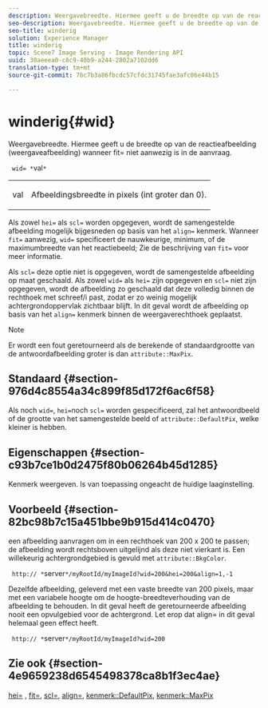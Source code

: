 ```yaml
---
description: Weergavebreedte. Hiermee geeft u de breedte op van de reactieafbeelding (weergaveafbeelding) wanneer fit= niet aanwezig is in de aanvraag.
seo-description: Weergavebreedte. Hiermee geeft u de breedte op van de reactieafbeelding (weergaveafbeelding) wanneer fit= niet aanwezig is in de aanvraag.
seo-title: winderig
solution: Experience Manager
title: winderig
topic: Scene7 Image Serving - Image Rendering API
uuid: 30aeeea0-c8c9-40b9-a244-2802a7102dd6
translation-type: tm+mt
source-git-commit: 7bc7b3a86fbcdc57cfdc31745fae3afc06e44b15

---
```



# winderig{#wid}

Weergavebreedte. Hiermee geeft u de breedte op van de reactieafbeelding (weergaveafbeelding) wanneer fit= niet aanwezig is in de aanvraag.

` wid= *`val`*`

<table id="simpletable_E217453246F5441C896C1F69EA4D4218"> 
 <tr class="strow"> 
  <td class="stentry"> <p> <span class="varname"> val </span> </p> </td> 
  <td class="stentry"> <p>Afbeeldingsbreedte in pixels (int groter dan 0). </p> </td> 
 </tr> 
</table>

Als zowel `hei=` als `scl=` worden opgegeven, wordt de samengestelde afbeelding mogelijk bijgesneden op basis van het `align=` kenmerk. Wanneer `fit=` aanwezig, `wid=` specificeert de nauwkeurige, minimum, of de maximumbreedte van het reactiebeeld; Zie de beschrijving van `fit=` voor meer informatie.

Als `scl=` deze optie niet is opgegeven, wordt de samengestelde afbeelding op maat geschaald. Als zowel `wid=` als `hei=` zijn opgegeven en `scl=` niet zijn opgegeven, wordt de afbeelding zo geschaald dat deze volledig binnen de rechthoek met schreef/i past, zodat er zo weinig mogelijk achtergrondoppervlak zichtbaar blijft. In dit geval wordt de afbeelding op basis van het `align=` kenmerk binnen de weergaverechthoek geplaatst.

>[!NOTE]
>
>Er wordt een fout geretourneerd als de berekende of standaardgrootte van de antwoordafbeelding groter is dan `attribute::MaxPix`.

## Standaard {#section-976d4c8554a34c899f85d172f6ac6f58}

Als noch `wid=`, `hei=`noch `scl=` worden gespecificeerd, zal het antwoordbeeld of de grootte van het samengestelde beeld of `attribute::DefaultPix`, welke kleiner is hebben.

## Eigenschappen {#section-c93b7ce1b0d2475f80b06264b45d1285}

Kenmerk weergeven. Is van toepassing ongeacht de huidige laaginstelling.

## Voorbeeld {#section-82bc98b7c15a451bbe9b915d414c0470}

een afbeelding aanvragen om in een rechthoek van 200 x 200 te passen; de afbeelding wordt rechtsboven uitgelijnd als deze niet vierkant is. Een willekeurig achtergrondgebied is gevuld met `attribute::BkgColor`.

` http:// *`server`*/myRootId/myImageId?wid=200&hei=200&align=1,-1`

Dezelfde afbeelding, geleverd met een vaste breedte van 200 pixels, maar met een variabele hoogte om de hoogte-breedteverhouding van de afbeelding te behouden. In dit geval heeft de geretourneerde afbeelding nooit een opvulgebied voor de achtergrond. Let erop dat align= in dit geval helemaal geen effect heeft.

` http:// *`server`*/myRootId/myImageId?wid=200`

## Zie ook {#section-4e9659238d6545498378ca8b1f3ec4ae}

[hei=](../../../../../is-api/http-ref/image-serving-api-ref/c-http-protocol-reference/c-command-reference/r-is-http-hei.md#reference-6d6f556ccc0e4b98a815e8a5c1944a96) , [fit=](../../../../../is-api/http-ref/image-serving-api-ref/c-http-protocol-reference/c-command-reference/r-fit.md#reference-f11bff6d93d143d6b135de3a923bc989), [scl=](../../../../../is-api/http-ref/image-serving-api-ref/c-http-protocol-reference/c-command-reference/r-scl.md#reference-b2a74e493d0d407e98fe350551ba3fcc), [align=](../../../../../is-api/http-ref/image-serving-api-ref/c-http-protocol-reference/c-command-reference/r-align.md#reference-b7d6b87c75124d78884f916dd6544bc7), [kenmerk::DefaultPix](../../../../../is-api/image-catalog/image-serving-api-ref/c-image-catalog-reference/c-attributes-reference/r-defaultpix.md#reference-996b2c22b30f4fd9b970c84063306df1), [kenmerk::MaxPix](../../../../../is-api/image-catalog/image-serving-api-ref/c-image-catalog-reference/c-attributes-reference/r-maxpix.md#reference-e167d396ac794079ba8b5e6eb16eeda5)
